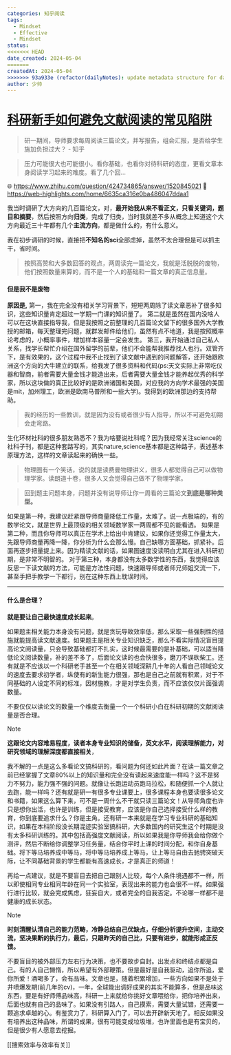 ```yaml
---
categories: 知乎阅读
tags:
  - Mindset
  - Effective
  - Mindset
status: 
<<<<<<< HEAD
date_created: 2024-05-04
=======
createdAt: 2024-05-04
>>>>>>> 93a933e (refactor(dailyNotes): update metadata structure for daily notes)
author: 少帅
---
```

# [科研新手如何避免文献阅读的常见陷阱](../../../01认知科学/合理归类.md)
> 研一期间，导师要求每周阅读三篇论文，并写报告，组会汇报，是否给学生施加负担过大？ - 知乎


>压力可能很大也可能很小。看你基础，也看你对待科研的态度，更看文章本身阅读学习起来的难度。看了几个回…

🌐 https://www.zhihu.com/question/424734865/answer/1520845021
🔗 https://web-highlights.com/home/6635ca316e0ba486047ddaa1

 我当时调研了大方向的几百篇论文，对，**最开始我从来不看正文，只看关键词，题目和摘要**，然后按照方向**归类**，完成了归类，当时我就差不多从概念上知道这个大方向最近三十年都有几个**主流方向**，都是做什么的，有什么意义。

我在初步调研的时候，直接把**不知名的sci**全部虑掉，虽然不太合理但是可以抓主干，省时间。


 >按照高赞和大多数回答的观点，两周读完一篇论文，我就是活脱脱的废物，他们按照数量来算的，而不是一个人的基础和一篇文章的真正信息量。


#### 但是我不是废物

**原因是,** 第一，我在完全没有相关学习背景下，短短两周除了读文章恶补了很多知识，这些知识量肯定超过一学期一门课的知识量了。
第二就是虽然在国内没啥人可以在这块直接指导我，但是我按照之前整理的几百篇论文留下的很多国外大学教授的邮箱，每天整理完问题，就群发邮件给他们，虽然有点不地道，我是按照概率论考虑的，小概率事件，增加样本容量一定会发生。
第三，我开始通过自己私人关系，找学长帮忙介绍在国外留学的前辈，他们不会能帮我推荐找人也行。双管齐下，是有效果的，这个过程中我不止找到了读文献中遇到的问题解答，还开始跟欧洲这个方向的大牛建立的联系，给我发了很多资料和代码(ps:天文实际上非常吃仪器和智商，前者需要大量金钱才能造出来，后者需要大量金钱才能养起优秀的科学家，所以这块做的真正比较好的是欧洲诸国和美国，对应我的方向学术最强的美国是mit，加州理工，欧洲是欧南马普所和一些大学)。我得到的欧洲那边的支持帮助。

> 我的经历的一些教训，就是因为没有或者很少有人指导，所以不可避免初期会走弯路。

生化环材社科的很多朋友熟悉不？我为啥要说社科呢？因为我经常关注science的社科子刊，都是这种套路写的，其实nature,science基本都是这种路子，表述基本原理方法，这样的文章读起来的确快一些。


> 物理圈有一个笑话，说的就是读费曼物理讲义，很多人都觉得自己可以做物理学家。读朗道十卷，很多人又会觉得自己做不了物理学家。

> 回到题主问题本身，问题并没有说导师让你一周看的三篇论文**到底是哪种类型。**

如果是第一种，我建议赶紧跟导师商量降低工作量，太难了。说一点极端的，有的数学论文，就是世界上最顶级的相关领域数学家一两周都不见的能看透。
如果是第二种，而且你导师可以真正在学术上给出中肯建议，如果你还觉得工作量太大，先跟导师商量再降一降，你分析为什么会那么慢。自己缺哪方面基础，抓紧补。后面再逐步把量提上来。因为精读文献的话，如果图速度没读明白尤其在进入科研初期，是非常不明智的。
对于第三种，本身都没有太多数学性的东西，我觉得应该反思一下读文献的方法，可能是方法性问题，快速跟导师或者师兄师姐交流一下，甚至手把手教学一下都行，别在这种东西上耽误时间。
******

#### 什么是合理？
**就是要让自己最快速度成长起来**。

如果题主相关能力本身没有问题，就是贪玩导致效率低，那么采取一些强制性的措施就能提高读文献速度。如果题主是相关专业知识缺乏，那么不看实际情况盲目提高论文阅读量，只会导致基础都打不扎实，这时候最需要的是补基础，可以适当降低论文阅读数量，补的差不多了，后面论文读的也会快很多，磨刀不误砍柴工。还有就是不应该以一个科研老手甚至一个在相关领域深耕几十年的人看自己领域论文的速度去要求初学者，纵使有的新生能力很强，那也是自己之前就有积累，对于不同基础的人设定不同的标准，因材施教，才是对学生负责，而不应该仅仅片面强调数量。

不要仅仅以读论文的数量一个维度去衡量一个一个科研小白在科研初期的文献阅读量是否合理。
>[!note]
>**这跟论文内容难易程度，读者本身专业知识的储备，英文水平，阅读理解能力，对研究领域的理解深度都直接相关**，

我不解的一点是这么多看论文搞科研的，看问题为何还如此片面？在读一篇文章之前已经掌握了文章80%以上的知识量和完全没有读起来速度能一样吗？这不是努力不努力，能力强不强的问题。就像让长跑运动员跑马拉松，和随便抓一个人就让去跑，能一样吗？还有就是研一有很多专业课要上，很多课程本身也要读很多论文和书籍，如果这么算下来，可不是一周什么不干就只读三篇论文！从导师角度也许只是想你出活，也许是训练，但是接受教育，应该是你自己选择接受什么样的教育，你到底要追求什么？你是主角。还有研一本来就是在学习专业科研的基础知识，如果在本科阶段没长期混迹实验室搞科研，大多数国内的研究生这个时期是没有太多科研训练的。其中包括高强度文献阅读，所以如果我是你导师我会给你做个测评，然后不断给你调整学习任务量，结合你平时上课的时间分配，和你自身基础。将下等马培养成中等马，将中等马培养成上等马，让上等马自由去驰骋突破天际，让不同基础背景的学生都能有高速成长，才是真正的师道！

再给一点建议，就是不要盲目去把自己跟别人比较，每个人条件境遇都不一样，所以即使相同专业相同年龄在同一个实验室，表现出来的能力也会很不一样。如果强行进行比较，就会完成焦虑，狂妄自大，或者完全的自我否定。不论哪一样都不是健康的成长状态。

> [!note]
> **时刻清醒认清自己的能力范畴，冷静总结自己优缺点，仔细分析提升空间，主动交流，坚决果断的执行力，最后，只跟昨天的自己比，只要有进步，就能形成正反馈。** 

不要盲目的被外部压力左右行为决策，也不要故步自封。出发点和终结点都是自己。有的人自己懒惰，所以希望有外部鞭策。但是最好是自我驱动，追你所追，爱你所爱！酒喝多了，会有品味。文章也是，随着积累增加，一些方向如果不是处于井喷爆发期(前几年的cv)，一年，全球能出调好成果的其实不能算多，但是品味这东西，要是有好师傅品味高，科研一上来就给你挑好文章喂给你，把你培养出来，后面也就有自己的品味了。如果没有引路人，自己摸索，需要大量试错，还需要一颗追求卓越的心。有鉴赏力了，科研算入门了，可以去开辟新天地了。相反如果没有培养出这种品味，所谓的成果，很有可能变成垃圾堆，也许里面也是有宝贝的，但是很少有人愿意去挖掘。



[[搜索效率与效率有关]]


